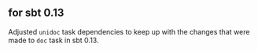 ## for sbt 0.13

Adjusted `unidoc` task dependencies to keep up with the changes that were made to `doc` task in sbt 0.13.
